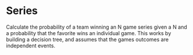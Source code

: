 # Series

Calculate the probability of a team winning an N game series given a N
and a probability that the favorite wins an individual game. This works
by building a decision tree, and assumes that the games outcomes are
independent events.
